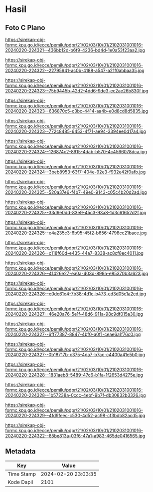 # Hasil

## Foto C Plano

https://sirekap-obj-formc.kpu.go.id/ecce/pemilu/pdpr/21/02/03/10/01/2102031001016-20240220-224321--436bb12d-b6f9-4236-bd4d-1e0a53f23aa2.jpg

https://sirekap-obj-formc.kpu.go.id/ecce/pemilu/pdpr/21/02/03/10/01/2102031001016-20240220-224322--22795941-ac0b-4188-a547-a21f0abbaa35.jpg

https://sirekap-obj-formc.kpu.go.id/ecce/pemilu/pdpr/21/02/03/10/01/2102031001016-20240220-224323--75b9445b-42d2-4dd6-9de3-ec2ae26b830f.jpg

https://sirekap-obj-formc.kpu.go.id/ecce/pemilu/pdpr/21/02/03/10/01/2102031001016-20240220-224323--636870c5-c3bc-4414-aa4b-e0d8cd8d5835.jpg

https://sirekap-obj-formc.kpu.go.id/ecce/pemilu/pdpr/21/02/03/10/01/2102031001016-20240220-224323--772c8485-6453-4f71-ae94-3394ee0d17a4.jpg

https://sirekap-obj-formc.kpu.go.id/ecce/pemilu/pdpr/21/02/03/10/01/2102031001016-20240220-224324--126874c2-8915-4dab-b570-4c4566078dca.jpg

https://sirekap-obj-formc.kpu.go.id/ecce/pemilu/pdpr/21/02/03/10/01/2102031001016-20240220-224324--3beb8953-63f7-404e-92e3-f932e42f0afb.jpg

https://sirekap-obj-formc.kpu.go.id/ecce/pemilu/pdpr/21/02/03/10/01/2102031001016-20240220-224325--520a37e6-f4b7-49e0-9143-c05c4b20d2ad.jpg

https://sirekap-obj-formc.kpu.go.id/ecce/pemilu/pdpr/21/02/03/10/01/2102031001016-20240220-224325--33d9e0dd-83e9-45c3-93a8-1d3c61652d2f.jpg

https://sirekap-obj-formc.kpu.go.id/ecce/pemilu/pdpr/21/02/03/10/01/2102031001016-20240220-224325--e4a235c3-6b95-45f2-b656-4798cc21bace.jpg

https://sirekap-obj-formc.kpu.go.id/ecce/pemilu/pdpr/21/02/03/10/01/2102031001016-20240220-224326--c118f60d-e435-44a7-8338-ac8cf8ec4011.jpg

https://sirekap-obj-formc.kpu.go.id/ecce/pemilu/pdpr/21/02/03/10/01/2102031001016-20240220-224326--41426e27-ea0a-403d-899a-e85370b3a623.jpg

https://sirekap-obj-formc.kpu.go.id/ecce/pemilu/pdpr/21/02/03/10/01/2102031001016-20240220-224326--e0dc61e4-7b38-4d1e-b473-cd3d05c1a2ed.jpg

https://sirekap-obj-formc.kpu.go.id/ecce/pemilu/pdpr/21/02/03/10/01/2102031001016-20240220-224327--46e20a76-5e1f-48d6-911a-98c9df015a30.jpg

https://sirekap-obj-formc.kpu.go.id/ecce/pemilu/pdpr/21/02/03/10/01/2102031001016-20240220-224327--6ff77387-8847-4bf0-a0f1-ceae6a1f76c0.jpg

https://sirekap-obj-formc.kpu.go.id/ecce/pemilu/pdpr/21/02/03/10/01/2102031001016-20240220-224327--0b18717b-c375-4da7-b7ac-c4400a41e5b0.jpg

https://sirekap-obj-formc.kpu.go.id/ecce/pemilu/pdpr/21/02/03/10/01/2102031001016-20240220-224328--1831aeb8-5489-47c6-b1fa-1f2653d4275e.jpg

https://sirekap-obj-formc.kpu.go.id/ecce/pemilu/pdpr/21/02/03/10/01/2102031001016-20240220-224328--1b57238a-0ccc-4ebf-9b7f-db30832b3326.jpg

https://sirekap-obj-formc.kpu.go.id/ecce/pemilu/pdpr/21/02/03/10/01/2102031001016-20240220-224329--4fd9feec-c530-4d52-ac98-cf3bdb82acd5.jpg

https://sirekap-obj-formc.kpu.go.id/ecce/pemilu/pdpr/21/02/03/10/01/2102031001016-20240220-224322--85be813a-03f6-47a1-a983-465de0416565.jpg


## Metadata

| Key        | Value               |
| ---------- | ------------------- |
| Time Stamp | 2024-02-20 23:03:35 |
| Kode Dapil | 2101                |



